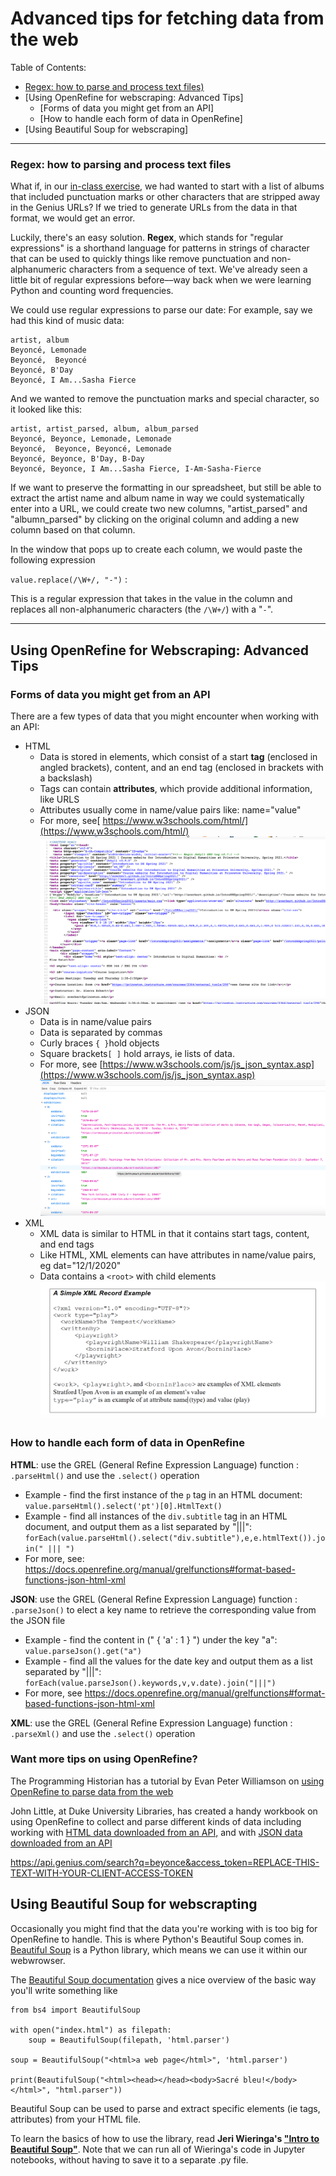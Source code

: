# Advanced tips for fetching data from the web

Table of Contents:

- [Regex: how to parse and process text files)](#regex-how-to-parse-and-process-text-files)
- [Using OpenRefine for webscraping: Advanced Tips] 
	- [Forms of data you might get from an API]
	- [How to handle each form of data in OpenRefine]
- [Using Beautiful Soup for webscraping]

---

### Regex: how to parsing and process text files

What if, in our [in-class exercise](https://github.com/sceckert/IntroDHSpring2021/blob/main/_week6/introduction-to-webscraping-and-open-refine.md), we had wanted to start with a list of albums that included punctuation marks or other characters that are stripped away in the Genius URLs? If we tried to generate URLs from the data in that format, we would get an error.

Luckily, there's an easy solution. **Regex**, which stands for "regular expressions" is a shorthand language for patterns in strings of character that can be used to quickly things like remove punctuation and non-alphanumeric characters from a sequence of text. We've already seen a little bit of regular expressions before––way back when we were learning Python and counting word frequencies.

We could use regular expressions to parse our date: For example, say we had this kind of music data:

```
artist, album
Beyoncé, Lemonade
Beyoncé,  Beyoncé
Beyoncé, B'Day
Beyoncé, I Am...Sasha Fierce
```

And we wanted to remove the punctuation marks and special character, so it looked like this:

```
artist, artist_parsed, album, album_parsed
Beyoncé, Beyonce, Lemonade, Lemonade
Beyoncé,  Beyonce, Beyoncé, Lemonade
Beyoncé, Beyonce, B'Day, B-Day
Beyoncé, Beyonce, I Am...Sasha Fierce, I-Am-Sasha-Fierce
```

If we want to preserve the formatting in our spreadsheet, but still be able to extract the artist name and album name in way we could systematically enter into a URL, we could create two new columns, "artist_parsed" and "albumn_parsed" by clicking on the original column and adding a new column based on that column.

In the window that pops up to create each column, we would paste the following expression 

`value.replace(/\W+/, "-")` : 

This is a regular expression that takes in the value in the column and replaces all non-alphanumeric characters (the `/\W+/`) with a "``-``". 


---

## Using OpenRefine for Webscraping: Advanced Tips 

### Forms of data you might get from an API 

There are a few types of data that you might encounter when working with an API:

- HTML
	- Data is stored in elements, which consist of a start **tag** (enclosed in angled brackets), content, and an end tag (enclosed in brackets with a backslash)
	- Tags can contain **attributes**, which provide additional information, like URLS 
	- Attributes usually come in name/value pairs like: name="value"
	- For more, see[ https://www.w3schools.com/html/](https://www.w3schools.com/html/)
	![image](../_images/html.png)
- JSON
	-  Data is in name/value pairs
	-  Data is separated by commas
	-  Curly braces `{ }`hold objects
	-  Square brackets`[ ]` hold arrays, ie lists of data.
	-  For more, see [https://www.w3schools.com/js/js_json_syntax.asp](https://www.w3schools.com/js/js_json_syntax.asp)
 ![image](../_images/json.png)
- XML 
	- XML data is similar to HTML in that it contains start tags, content, and end tags
	- Like HTML, XML elements can have attributes in name/value pairs, eg dat="12/1/2020"
	- Data contains a `<root>`  with child elements
![image](../_images/xml.png)

### How to handle each form of data in OpenRefine

**HTML**: use the GREL (General Refine Expression Language) function : `.parseHtml()` and use the `.select()` operation

- Example - find the first instance of the `p` tag in an HTML document: `value.parseHtml().select('pt')[0].HtmlText()`
- Example - find all instances of the `div.subtitle` tag in an HTML document, and output them as a list separated by "|||": `forEach(value.parseHtml().select("div.subtitle"),e,e.htmlText()).join(" ||| ")`
- For more, see: https://docs.openrefine.org/manual/grelfunctions#format-based-functions-json-html-xml

**JSON**: use the GREL (General Refine Expression Language) function : `.parseJson()` to elect a key name to retrieve the corresponding value from the JSON file
- Example - find the content in (" { 'a' : 1 } ") under the key "a":   `value.parseJson().get("a")`
- Example - find all the values for the date key  and output them as a list separated by "|||": `forEach(value.parseJson().keywords,v,v.date).join("|||")`
- For more, see https://docs.openrefine.org/manual/grelfunctions#format-based-functions-json-html-xml

**XML**: use the GREL (General Refine Expression Language) function : `.parseXml()` and use the `.select()` operation


### Want more tips on using OpenRefine?
The Programming Historian has a tutorial by Evan Peter Williamson on [using OpenRefine to parse data from the web](https://programminghistorian.org/en/lessons/fetch-and-parse-data-with-openrefine)

John Little, at Duke University Libraries, has created a handy workbook on using OpenRefine to collect and parse different kinds of data including working with [HTML data downloaded from an API,](https://libjohn.github.io/openrefine/hands-on-html-parsing.html) and with [JSON data downloaded from an API](https://libjohn.github.io/openrefine/hands-on-web-scraping.html)

https://api.genius.com/search?q=beyonce&access_token=REPLACE-THIS-TEXT-WITH-YOUR-CLIENT-ACCESS-TOKEN


## Using Beautiful Soup for webscrapting

Occasionally you might find that the data you're working with is too big for OpenRefine to handle. This is where Python's Beautiful Soup comes in. [Beautiful Soup](https://www.crummy.com/software/BeautifulSoup/bs4/doc/) is a Python library, which means we can use it within our webwrowser.

The [Beautiful Soup documentation](https://www.crummy.com/software/BeautifulSoup/bs4/doc/#making-the-soup) gives a nice overview of the basic way you'll write something like

``` 
from bs4 import BeautifulSoup

with open("index.html") as filepath:
    soup = BeautifulSoup(filepath, 'html.parser')

soup = BeautifulSoup("<html>a web page</html>", 'html.parser')

print(BeautifulSoup("<html><head></head><body>Sacré bleu!</body></html>", "html.parser"))
```

Beautiful Soup can be used to parse and extract specific elements (ie tags, attributes) from your HTML file.

To learn the basics of how to use the library, read **Jeri Wieringa's ["Intro to Beautiful Soup"](https://programminghistorian.org/en/lessons/intro-to-beautiful-soup)**. Note that we can run all of Wieringa's code in Jupyter notebooks, without having to save it to a separate .py file.